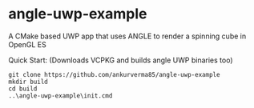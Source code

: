 # angle-uwp-example
A CMake based UWP app that uses ANGLE to render a spinning cube in OpenGL ES 

Quick Start: (Downloads VCPKG and builds angle UWP binaries too)
```
git clone https://github.com/ankurverma85/angle-uwp-example
mkdir build
cd build
..\angle-uwp-example\init.cmd
```

